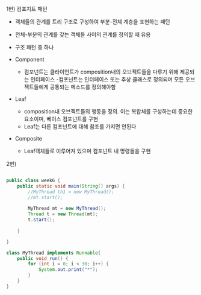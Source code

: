 1번)
컴포지트 패턴
- 객체들의 관계를 트리 구조로 구성하여 부분-전체 계층을 표현하는 패턴
- 전체-부분의 관계를 갖는 객체들 사이의 관계를 정의할 때 유용
- 구조 패턴 중 하나


- Component
    - 컴포넌트는 클라이언트가 composition내의 오브젝트들을 다루기 위해 제공되는 인터페이스
    -컴포넌트는 인터페이스 또는 추상 클래스로 정의되며 모든 오브젝트들에게 공통되는 메소드를 정의해야함 
- Leaf
    - composition내 오브젝트들의 행동을 정의. 이는 복합체를 구성하는데 중요한 요소이며, 베이스 컴포넌트를 구현
    - Leaf는 다른 컴포넌트에 대해 참조를 가지면 안된다
- Composite
    - Leaf객체들로 이루어져 있으며 컴포넌트 내 명령들을 구현



2번) 
```java

public class week6 {
	public static void main(String[] args) {
		//MyThread th1 = new MyThread(); 
		//mt.start();
		
		MyThread mt = new MyThread();
		Thread t = new Thread(mt); 
		t.start();
		
	}

}

class MyThread implements Runnable{
	public void run() {
		for (int i = 0; i < 30; i++) {
			System.out.print("*");
		}
	}
}
```
